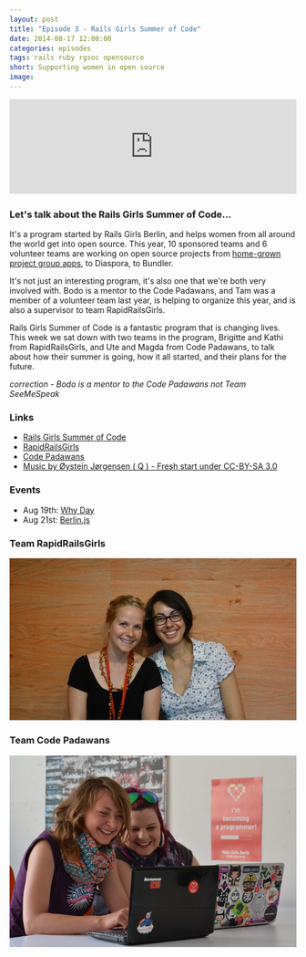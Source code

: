 ```yaml
---
layout: post
title: "Episode 3 - Rails Girls Summer of Code"
date: 2014-08-17 12:00:00
categories: episodes
tags: rails ruby rgsoc opensource
short: Supporting women in open source
image:
---
```


<iframe width="100%" height="166" scrolling="no" frameborder="no" src="https://w.soundcloud.com/player/?url=https%3A//api.soundcloud.com/tracks/163507845%3Fsecret_token%3Ds-H0vut&amp;color=ff5500&amp;auto_play=false&amp;hide_related=false&amp;show_comments=true&amp;show_user=true&amp;show_reposts=false"></iframe>

### Let's talk about the Rails Girls Summer of Code...

It's a program started by Rails Girls Berlin, and helps women from all around
the world get into open source. This year, 10 sponsored teams and 6 volunteer
teams are working on open source projects from [home-grown project group
apps](https://speakerinnen.org/), to Diaspora, to Bundler.

It's not just an interesting program, it's also one that we're both very
involved with. Bodo is a mentor to the Code Padawans,
and Tam was a member of a volunteer team last year, is helping to organize this
year, and is also a supervisor to team RapidRailsGirls.

Rails Girls Summer of Code is a fantastic program that is changing lives. This
week we sat down with two teams in the program, Brigitte and Kathi from
RapidRailsGirls, and Ute and Magda from Code Padawans, to talk about how their
summer is going, how it all started, and their plans for the future.

_correction - Bodo is a mentor to the Code Padawans not Team SeeMeSpeak_

### Links
* [Rails Girls Summer of Code](http://www.railsgirlssummerofcode.org)
* [RapidRailsGirls](http://rapidrailsgirls.weebly.com)
* [Code Padawans](http://code-padawans.de)
* [Music by Øystein Jørgensen ( Q ) - Fresh start under CC-BY-SA 3.0](https://soundcloud.com/oystein-jorgensen/fresh-start-free-download)

### Events
* Aug 19th: [Why Day](http://hacken.in/events/382-why-day/dates/2449)
* Aug 21st: [Berlin.js](http://berlinjs.org/)

### Team RapidRailsGirls

![RapidRailsGirls](/images/episode_3_rapid_rails_girls.JPG)

### Team Code Padawans

![Code Padawans](/images/episode_3_code_padawans.JPG)

